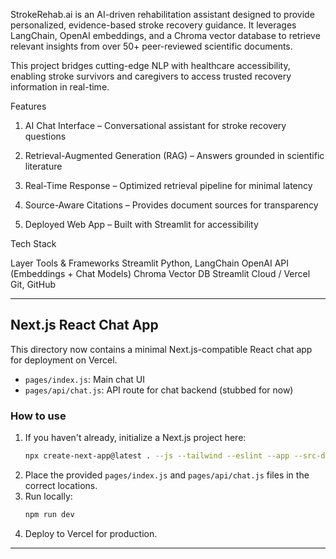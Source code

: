 StrokeRehab.ai is an AI-driven rehabilitation assistant designed to provide personalized, evidence-based stroke recovery guidance. It leverages LangChain, OpenAI embeddings, and a Chroma vector database to retrieve relevant insights from over 50+ peer-reviewed scientific documents.

This project bridges cutting-edge NLP with healthcare accessibility, enabling stroke survivors and caregivers to access trusted recovery information in real-time.

Features
1. AI Chat Interface – Conversational assistant for stroke recovery questions

2. Retrieval-Augmented Generation (RAG) – Answers grounded in scientific literature

3. Real-Time Response – Optimized retrieval pipeline for minimal latency

4. Source-Aware Citations – Provides document sources for transparency

5. Deployed Web App – Built with Streamlit for accessibility

Tech Stack

Layer	Tools & Frameworks
Streamlit
Python, LangChain
OpenAI API (Embeddings + Chat Models)
Chroma Vector DB
Streamlit Cloud / Vercel
Git, GitHub

---

## Next.js React Chat App

This directory now contains a minimal Next.js-compatible React chat app for deployment on Vercel.

- `pages/index.js`: Main chat UI
- `pages/api/chat.js`: API route for chat backend (stubbed for now)

### How to use
1. If you haven't already, initialize a Next.js project here:
   ```sh
   npx create-next-app@latest . --js --tailwind --eslint --app --src-dir
   ```
2. Place the provided `pages/index.js` and `pages/api/chat.js` files in the correct locations.
3. Run locally:
   ```sh
   npm run dev
   ```
4. Deploy to Vercel for production.

---
